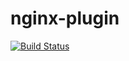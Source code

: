 # nginx-plugin

[![Build Status](https://travis-ci.org/templarbit/nginx-plugin.svg?branch=master)](https://travis-ci.org/templarbit/nginx-plugin)
